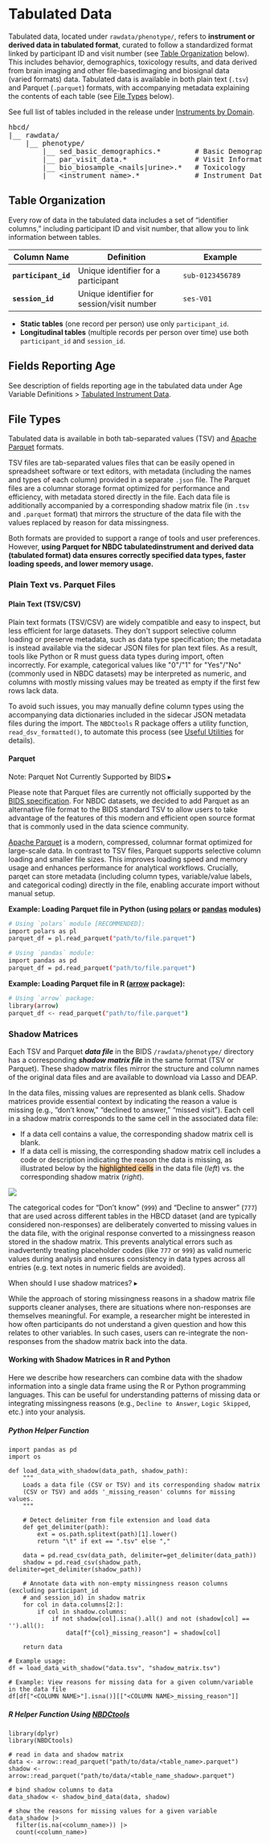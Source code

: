 # Tabulated Data

Tabulated data, located under `rawdata/phenotype/`, refers to **instrument or derived data in tabulated format**, curated to follow a standardized format linked by participant ID and visit number (see [Table Organization](#table-organization) below). This includes behavior, demographics, toxicology results, and data derived from brain imaging and other <span class="tooltip">file-based<span class="tooltiptext">imaging and biosignal data<br>(varied formats)</span></span> data. Tabulated data is available in both plain text (`.tsv`) and Parquet (`.parquet`) formats, with accompanying metadata explaining the contents of each table (see [File Types](#file-types) below).

<div class="notification-banner static-banner">
  <span class="emoji"><i class="fa-solid fa-circle-info"></i></span>
  <span class="text">
     See full list of tables included in the release under <a href="../../instruments/#instruments-by-domain" target="_blank">Instruments by Domain</a>.
  </span>
</div>

<pre class="folder-tree">
hbcd/
|__ rawdata/ 
    |__ phenotype/ 
        |__ sed_basic_demographics.*        <span class="hashtag"># Basic Demographics</span>
        |__ par_visit_data.*                <span class="hashtag"># Visit Information</span>
        |__ bio_biosample_<span class="placeholder">&lt;nails|urine&gt;</span>.*   <span class="hashtag"># Toxicology</span>
        |__ <span class="placeholder">&lt;instrument_name&gt;</span>.*             <span class="hashtag"># Instrument Data</span>
</pre>

## Table Organization

Every row of data in the tabulated data includes a set of “identifier columns,” including participant ID and visit number, that allow you to link information between tables.

<table class="table-no-vertical-lines" style="width: 100%; border-collapse: collapse; table-layout: fixed;">
<thead>
  <th style="width: 10%;">Column Name</th>
  <th style="width: 45%;">Definition</th>
  <th style="width: 35%;">Example</th>
</thead>
<tbody>
<tr>
  <td><b><code>participant_id</code></b></td>
  <td style="word-wrap: break-word; white-space: normal;">Unique identifier for a participant</td>
  <td><span class="tooltip"><code>sub-0123456789</code></td>
</tr>
<tr>
  <td><b><code>session_id</code></b></td>
  <td style="word-wrap: break-word; white-space: normal;">Unique identifier for session/visit number</td>
  <td><span class="tooltip"><code>ses-V01</code></td>
</tr>
</tbody>
</table>

 - **Static tables** (one record per person) use only `participant_id`.
 - **Longitudinal tables** (multiple records per person over time) use both `participant_id` and `session_id`.

## Fields Reporting Age

See description of fields reporting age in the tabulated data under Age Variable Definitions > <a href="../../instruments/agevariables/#tabulated-instrument-data" target="_blank">Tabulated Instrument Data</a>.


## File Types

Tabulated data is available in both tab-separated values (TSV) and [Apache Parquet](https://parquet.apache.org/) formats. 

TSV files are tab-separated values files that can be easily opened in spreadsheet software or text editors, with metadata (including the names and types of each column) provided in a separate `.json` file. The Parquet files are a columnar storage format optimized for performance and efficiency, with metadata stored directly in the file. Each data file is additionally accompanied by a corresponding shadow matrix file (in `.tsv` and `.parquet` format) that mirrors the structure of the data file with the values replaced by reason for data missingness. 

Both formats are provided to support a range of tools and user preferences. However, **using Parquet for NBDC <span class="tooltip">tabulated<span class="tooltiptext">instrument and derived data<br>(tabulated format)</span></span> data ensures correctly specified data types, faster loading speeds, and lower memory usage.**

### Plain Text vs. Parquet Files
#### Plain Text (TSV/CSV)
Plain text formats (TSV/CSV) are widely compatible and easy to inspect, but less efficient for large datasets. They don't support selective column loading or preserve metadata, such as data type specification; the metadata is instead available via the sidecar JSON files for plan text files. As a result, tools like Python or R must guess data types during import, often incorrectly. For example, categorical values like "0"/"1" for "Yes"/"No" (commonly used in NBDC datasets) may be interpreted as numeric, and columns with mostly missing values may be treated as empty if the first few rows lack data.

To avoid such issues, you may manually define column types using the accompanying data dictionaries included in the sidecar JSON metadata files during the import. The `NBDCtools` R package offers a utility function, `read_dsv_formatted()`, to automate this process (see [Useful Utilities](recprograms.md#tabulated-data) for details).

#### Parquet
<div id="parquetbids" class="notification-banner" onclick="toggleCollapse(this)">
  <span class="emoji"><i class="fa-regular fa-lightbulb"></i></span>
  <span class="text">Note: Parquet Not Currently Supported by BIDS</span>
  <span class="arrow">▸</span>
</div>
<div class="notification-collapsible-content">
<p>Please note that Parquet files are currently not officially supported by the <a href="https://bids-specification.readthedocs.io/en/stable/">BIDS specification</a>. For NBDC datasets, we decided to add Parquet as an alternative file format to the BIDS standard TSV to allow users to take advantage of the features of this modern and efficient open source format that is commonly used in the data science community.</p>
</div>

[Apache Parquet](https://parquet.apache.org/) is a modern, compressed, columnar format optimized for large-scale data. In contrast to TSV files, Parquet supports selective column loading and smaller file sizes. This improves loading speed and memory usage and enhances performance for analytical workflows. Crucially, parqet can store metadata (including column types, variable/value labels, and categorical coding) directly in the file, enabling accurate import without manual setup.

<p style="margin-bottom: 0; padding-bottom: 0;"><b>Example: Loading Parquet file in Python (using <a href="https://docs.pola.rs/">polars</a> or <a href="https://pandas.pydata.org/docs/getting_started/index.html">pandas</a> modules)</b></p>

```bash
# Using `polars` module [RECOMMENDED]:
import polars as pl
parquet_df = pl.read_parquet("path/to/file.parquet")

# Using `pandas` module:
import pandas as pd
parquet_df = pd.read_parquet("path/to/file.parquet")
```

<p style="margin-bottom: 0; padding-bottom: 0;"><b>Example: Loading Parquet file in R (<a href="https://arrow.apache.org/docs/r/">arrow</a> package):</b></p>

```bash 
# Using `arrow` package:
library(arrow)
parquet_df <- read_parquet("path/to/file.parquet")
```

### Shadow Matrices
Each TSV and Parquet ***data file*** in the BIDS `/rawdata/phenotype/` directory has a corresponding ***shadow matrix file*** in the same format (TSV or Parquet). These shadow matrix files mirror the structure and column names of the original data files and are available to download via Lasso and DEAP.

In the data files, missing values are represented as blank cells. Shadow matrices provide essential context by indicating the reason a value is missing (e.g., “don’t know,” “declined to answer,” “missed visit”). Each cell in a shadow matrix corresponds to the same cell in the associated data file:

- If a data cell contains a value, the corresponding shadow matrix cell is blank.
- If a data cell is missing, the corresponding shadow matrix cell includes a code or description indicating the reason the data is missing, as illustrated below by the <mark style="background-color: #f9cb9b; font-weight: normal;">highlighted cells</mark> in the data file (*left*) vs. the corresponding shadow matrix (*right*).

![](images/shadowmatrix.png)

The categorical codes for “Don’t know” (`999`) and “Decline to answer” (`777`) that are used across different tables in the HBCD dataset (and are typically considered non-responses) are deliberately converted to missing values in the data file, with the original response converted to a missingness reason stored in the shadow matrix. This prevents analytical errors such as inadvertently treating placeholder codes (like `777` or `999`) as valid numeric values during analysis and ensures consistency in data types across all entries (e.g. text notes in numeric fields are avoided).

<p>
<div id="shadowFYI" class="notification-banner" onclick="toggleCollapse(this)">
  <span class="emoji"><i class="fa-regular fa-lightbulb"></i></span>
  <span class="text">When should I use shadow matrices?</span>
  <span class="arrow">▸</span>
</div>
<div class="notification-collapsible-content">
<p>While the approach of storing missingness reasons in a shadow matrix file supports cleaner analyses, there are situations where non-responses are themselves meaningful. For example, a researcher might be interested in how often participants do not understand a given question and how this relates to other variables. In such cases, users can re-integrate the non-responses from the shadow matrix back into the data.</p>
</div>
</p>

#### Working with Shadow Matrices in R and Python 

Here we describe how researchers can combine data with the shadow information into a single data frame using the R or Python programming languages. This can be useful for understanding patterns of missing data or integrating missingness reasons (e.g., `Decline to Answer`, `Logic Skipped`, etc.) into your analysis.

##### <i class="fa-brands fa-python"></i> Python Helper Function
```
import pandas as pd
import os

def load_data_with_shadow(data_path, shadow_path):  
    """  
    Loads a data file (CSV or TSV) and its corresponding shadow matrix  
    (CSV or TSV) and adds '_missing_reason' columns for missing values.
    """  

    # Detect delimiter from file extension and load data
    def get_delimiter(path):
        ext = os.path.splitext(path)[1].lower()
        return "\t" if ext == ".tsv" else ","

    data = pd.read_csv(data_path, delimiter=get_delimiter(data_path))  
    shadow = pd.read_csv(shadow_path, delimiter=get_delimiter(shadow_path))

    # Annotate data with non-empty missingness reason columns (excluding participant_id 
    # and session_id) in shadow matrix 
    for col in data.columns[2:]:  
        if col in shadow.columns:
            if not shadow[col].isna().all() and not (shadow[col] == '').all():
                data[f"{col}_missing_reason"] = shadow[col]

    return data

# Example usage:
df = load_data_with_shadow("data.tsv", "shadow_matrix.tsv")

# Example: View reasons for missing data for a given column/variable in the data file 
df[df["<COLUMN NAME>"].isna()][["<COLUMN NAME>_missing_reason"]]  
```

##### <i class="fa-brands fa-r-project"></i> R Helper Function Using [NBDCtools](recprograms.md#tabulated-data)
```
library(dplyr)
library(NBDCtools)

# read in data and shadow matrix
data <- arrow::read_parquet("path/to/data/<table_name>.parquet")
shadow <- arrow::read_parquet("path/to/data/<table_name_shadow>.parquet")

# bind shadow columns to data
data_shadow <- shadow_bind_data(data, shadow)

# show the reasons for missing values for a given variable
data_shadow |>
  filter(is.na(<column_name>)) |> 
  count(<column_name>)
```